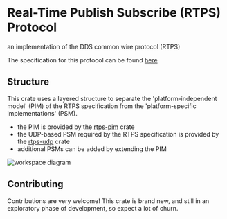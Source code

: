 # Real-Time Publish Subscribe (RTPS) Protocol

an implementation of the DDS common wire protocol (RTPS)

The specification for this protocol can be found [here](https://www.omg.org/spec/DDSI-RTPS/2.5/PDF)

## Structure

This crate uses a layered structure to separate the 'platform-independent model' (PIM) of the RTPS specification from the 'platform-specific implementations' (PSM).

- the PIM is provided by the [rtps-pim](platform-independent-model) crate
- the UDP-based PSM required by the RTPS specification is provided by the [rtps-udp](udp) crate
- additional PSMs can be added by extending the PIM

![workspace diagram](http://www.plantuml.com/plantuml/proxy?src=https://raw.githubusercontent.com/danieleades/rtps/main/resources/workspace.puml?cached=false)

## Contributing

Contributions are very welcome! This crate is brand new, and still in an exploratory phase of development, so expect a lot of churn.